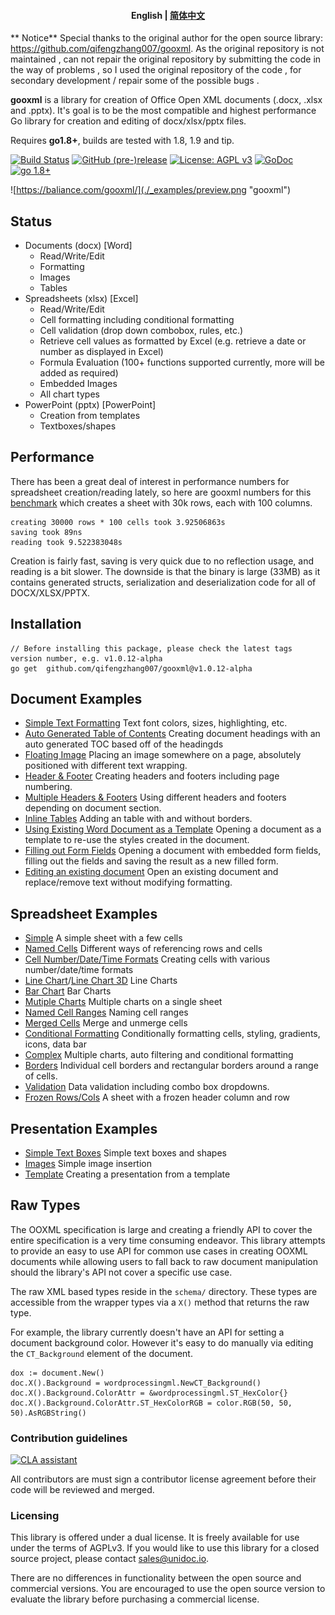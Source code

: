 <h4 align="center"><strong>English</strong> | <a href="https://github.com/qifengzhang007/gooxml/README_CN.md">简体中文</a></h4>

** Notice**
Special thanks to the original author for the open source library: https://github.com/qifengzhang007/gooxml.
As the original repository is not maintained , can not repair the original repository by submitting the code in the way of problems , so I used the original repository of the code , for secondary development / repair some of the possible bugs .

**gooxml** is a library for creation of Office Open XML documents (.docx, .xlsx
and .pptx).  It's goal is to be the most compatible and highest performance Go
library for creation and editing of docx/xlsx/pptx files.

Requires **go1.8+**, builds are tested with 1.8, 1.9 and tip.

[![Build Status](https://travis-ci.org/baliance/gooxml.svg?branch=master)](https://travis-ci.org/baliance/gooxml)
[![GitHub (pre-)release](https://img.shields.io/github/release/baliance/gooxml/all.svg)](https://github.com/qifengzhang007/gooxml/releases)
[![License: AGPL v3](https://img.shields.io/badge/License-Dual%20AGPL%20v3/Commercial-blue.svg)](https://www.gnu.org/licenses/agpl-3.0)
[![GoDoc](https://godoc.org/baliance.com/gooxml?status.svg)](https://godoc.org/baliance.com/gooxml)
[![go 1.8+](https://img.shields.io/badge/go-1.8%2B-blue.svg)](http://golang.org)

![https://baliance.com/gooxml/](./_examples/preview.png "gooxml")

## Status ##

- Documents (docx) [Word]
	- Read/Write/Edit
	- Formatting
	- Images
	- Tables
- Spreadsheets (xlsx) [Excel]
 	- Read/Write/Edit
 	- Cell formatting including conditional formatting
	- Cell validation (drop down combobox, rules, etc.)
    - Retrieve cell values as formatted by Excel (e.g. retrieve a date or number as displayed in Excel)
 	- Formula Evaluation (100+ functions supported currently, more will be added as required)
 	- Embedded Images
 	- All chart types
- PowerPoint (pptx) [PowerPoint]
	- Creation from templates
	- Textboxes/shapes


## Performance ##

There has been a great deal of interest in performance numbers for spreadsheet
creation/reading lately, so here are gooxml numbers for this
[benchmark](https://github.com/qifengzhang007/gooxml/tree/master/_examples/spreadsheet/lots-of-rows)
which creates a sheet with 30k rows, each with 100 columns.

    creating 30000 rows * 100 cells took 3.92506863s
    saving took 89ns
    reading took 9.522383048s

Creation is fairly fast, saving is very quick due to no reflection usage, and
reading is a bit slower. The downside is that the binary is large (33MB) as it
contains generated structs, serialization and deserialization code for all of
DOCX/XLSX/PPTX.

## Installation ##
    // Before installing this package, please check the latest tags version number, e.g. v1.0.12-alpha
	go get  github.com/qifengzhang007/gooxml@v1.0.12-alpha


## Document Examples ##

- [Simple Text Formatting](https://github.com/qifengzhang007/gooxml/tree/master/_examples/document/simple) Text font colors, sizes, highlighting, etc.
- [Auto Generated Table of Contents](https://github.com/qifengzhang007/gooxml/tree/master/_examples/document/toc) Creating document headings with an auto generated TOC based off of the headingds
- [Floating Image](https://github.com/qifengzhang007/gooxml/tree/master/_examples/document/image) Placing an image somewhere on a page, absolutely positioned with different text wrapping.
- [Header & Footer](https://github.com/qifengzhang007/gooxml/tree/master/_examples/document/header-footer) Creating headers and footers including page numbering.
- [Multiple Headers & Footers](https://github.com/qifengzhang007/gooxml/tree/master/_examples/document/header-footer-multiple) Using different headers and footers depending on document section.
- [Inline Tables](https://github.com/qifengzhang007/gooxml/tree/master/_examples/document/tables) Adding an table with and without borders.
- [Using Existing Word Document as a Template](https://github.com/qifengzhang007/gooxml/tree/master/_examples/document/use-template) Opening a document as a template to re-use the styles created in the document.
- [Filling out Form Fields](https://github.com/qifengzhang007/gooxml/tree/master/_examples/document/fill-out-form) Opening a document with embedded form fields, filling out the fields and saving the result as  a new filled form.
- [Editing an existing document](https://github.com/qifengzhang007/gooxml/tree/master/_examples/document/edit-document) Open an existing document and replace/remove text without modifying formatting.

## Spreadsheet Examples ##
- [Simple](https://github.com/qifengzhang007/gooxml/tree/master/_examples/spreadsheet/simple) A simple sheet with a few cells
- [Named Cells](https://github.com/qifengzhang007/gooxml/tree/master/_examples/spreadsheet/named-cells) Different ways of referencing rows and cells
- [Cell Number/Date/Time Formats](https://github.com/qifengzhang007/gooxml/tree/master/_examples/spreadsheet/number-date-time-formats) Creating cells with various number/date/time formats
- [Line Chart](https://github.com/qifengzhang007/gooxml/tree/master/_examples/spreadsheet/line-chart)/[Line Chart 3D](https://github.com/qifengzhang007/gooxml/tree/master/_examples/spreadsheet/line-chart-3d) Line Charts
- [Bar Chart](https://github.com/qifengzhang007/gooxml/tree/master/_examples/spreadsheet/bar-chart) Bar Charts
- [Mutiple Charts](https://github.com/qifengzhang007/gooxml/tree/master/_examples/spreadsheet/multiple-charts) Multiple charts on a single sheet
- [Named Cell Ranges](https://github.com/qifengzhang007/gooxml/tree/master/_examples/spreadsheet/named-ranges) Naming cell ranges
- [Merged Cells](https://github.com/qifengzhang007/gooxml/tree/master/_examples/spreadsheet/merged) Merge and unmerge cells
- [Conditional Formatting](https://github.com/qifengzhang007/gooxml/tree/master/_examples/spreadsheet/conditional-formatting) Conditionally formatting cells, styling, gradients, icons, data bar
- [Complex](https://github.com/qifengzhang007/gooxml/tree/master/_examples/spreadsheet/complex) Multiple charts, auto filtering and conditional formatting
- [Borders](https://github.com/qifengzhang007/gooxml/tree/master/_examples/spreadsheet/borders) Individual cell borders and rectangular borders around a range of cells.
- [Validation](https://github.com/qifengzhang007/gooxml/tree/master/_examples/spreadsheet/validation) Data validation including combo box dropdowns.
- [Frozen Rows/Cols](https://github.com/qifengzhang007/gooxml/tree/master/_examples/spreadsheet/freeze-rows-cols) A sheet with a frozen header column and row

## Presentation Examples ##

- [Simple Text Boxes](https://github.com/qifengzhang007/gooxml/tree/master/_examples/presentation/simple) Simple text boxes and shapes
- [Images](https://github.com/qifengzhang007/gooxml/tree/master/_examples/presentation/image) Simple image insertion
- [Template](https://github.com/qifengzhang007/gooxml/tree/master/_examples/presentation/use-template/simple) Creating a presentation from a template

## Raw Types ##

The OOXML specification is large and creating a friendly API to cover the entire
specification is a very time consuming endeavor.  This library attempts to
provide an easy to use API for common use cases in creating OOXML documents
while allowing users to fall back to raw document manipulation should the
library's API not cover a specific use case.

The raw XML based types reside in the ```schema/``` directory. These types are
accessible from the wrapper types via a ```X()``` method that returns the raw
type. 

For example, the library currently doesn't have an API for setting a document
background color. However it's easy to do manually via editing the
```CT_Background``` element of the document.

    dox := document.New()
    doc.X().Background = wordprocessingml.NewCT_Background()
	doc.X().Background.ColorAttr = &wordprocessingml.ST_HexColor{}
	doc.X().Background.ColorAttr.ST_HexColorRGB = color.RGB(50, 50, 50).AsRGBString()

### Contribution guidelines ###

[![CLA assistant](https://cla-assistant.io/readme/badge/baliance/gooxml)](https://cla-assistant.io/baliance/gooxml)

All contributors are must sign a contributor license agreement before their code
will be reviewed and merged.


### Licensing ###

This library is offered under a dual license. It is freely available for use
under the terms of AGPLv3. If you would like to use this library for a closed
source project, please contact sales@unidoc.io.

There are no differences in functionality between the open source and commercial 
versions. You are encouraged to use the open source version to evaluate the library
before purchasing a commercial license.

